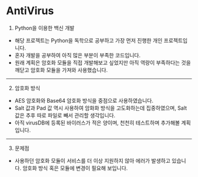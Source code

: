 # AntiVirus
1. Python을 이용한 백신 개발
- 해당 프로젝트는 Python을 독학으로 공부하고 가장 먼저 진행한 개인 프로젝트입니다.
- 혼자 개발을 공부하여 아직 많은 부분이 부족한 코드입니다.
- 원래 계획은 암호화 모듈을 직접 개발해보고 싶었지만 아직 역량이 부족하다는 것을 깨닫고 암호화 모듈을 가져와 사용했습니다.
***
2. 암호화 방식
- AES 암호화와 Base64 암호화 방식을 중점으로 사용하였습니다.
- Salt 값과 Pad 값 역시 사용하여 암화화 방식을 고도화하는데 집중하였으며, Salt 값은 추후 따로 파일로 빼서 관리할 생각입니다.
- 아직 virusDB에 등록된 바이러스가 적은 양이며, 천천히 테스트하며 추가해볼 계획입니다.
***
3. 문제점
- 사용하던 암호화 모듈이 서비스를 더 이상 지원하지 않아 에러가 발생하고 있습니다. 암호화 방식 혹은 모듈에 변경이 필요해 보입니다.
